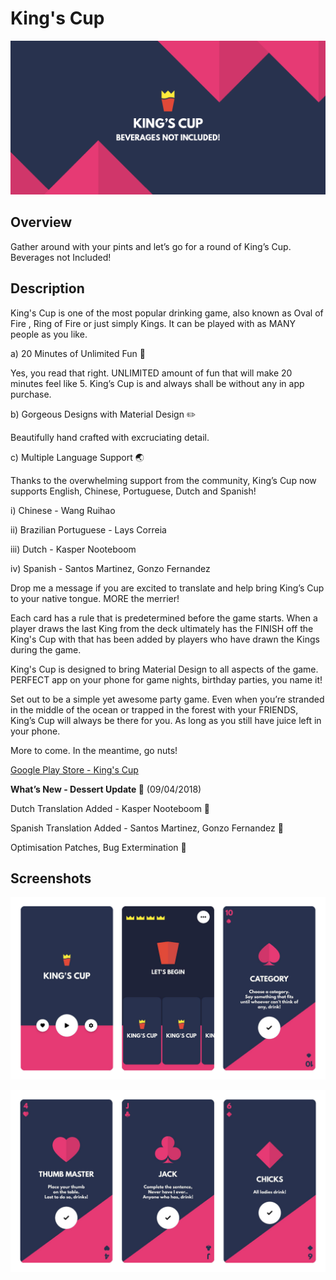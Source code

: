 # King's Cup

![Overview Header](/screenshots/0_header_small.png?raw=true "Overview Header")

## Overview

Gather around with your pints and let’s go for a round of King’s Cup. Beverages not Included!

## Description
King's Cup is one of the most popular drinking game, also known as Oval of Fire , Ring of Fire or just simply Kings. It can be played with as MANY people as you like.

a) 20 Minutes of Unlimited Fun 🎉

Yes, you read that right. UNLIMITED amount of fun that will make 20 minutes feel like 5. King’s Cup is and always shall be without any in app purchase.

b) Gorgeous Designs with Material Design ✏️

Beautifully hand crafted with excruciating detail.

c) Multiple Language Support 🌏

Thanks to the overwhelming support from the community, King’s Cup now supports English, Chinese, Portuguese, Dutch and Spanish!

i) Chinese - Wang Ruihao

ii) Brazilian Portuguese - Lays Correia

iii) Dutch - Kasper Nooteboom

iv) Spanish - Santos Martinez, Gonzo Fernandez

Drop me a message if you are excited to translate and help bring King’s Cup to your native tongue. MORE the merrier!

Each card has a rule that is predetermined before the game starts. When a player draws the last King from the deck ultimately has the FINISH off the King's Cup with that has been added by players who have drawn the Kings during the game.

King's Cup is designed to bring Material Design to all aspects of the game. PERFECT app on your phone for game nights, birthday parties, you name it!

Set out to be a simple yet awesome party game. Even when you’re stranded in the middle of the ocean or trapped in the forest with your FRIENDS, King’s Cup will always be there for you. As long as you still have juice left in your phone.

More to come. In the meantime, go nuts!

[Google Play Store - King's Cup](https://play.google.com/store/apps/details?id=com.delacrixmorgan.kingscup)

**What’s New - Dessert Update 🍰** (09/04/2018)

Dutch Translation Added - Kasper Nooteboom 🌷

Spanish Translation Added - Santos Martinez, Gonzo Fernandez 💃

Optimisation Patches, Bug Extermination 🐛

## Screenshots

![Menu](/screenshots/1_menu.png?raw=true "Menu")

![Card](/screenshots/2_card.png?raw=true "Card")
